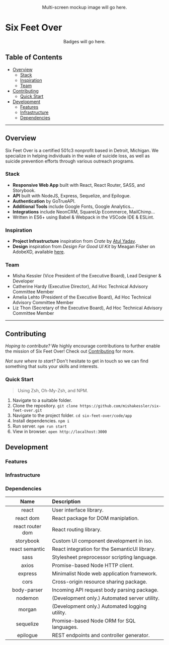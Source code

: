 <p align="center">
  Multi-screen mockup image will go here.
</p>

# Six Feet Over  <!-- omit in toc -->

<p align="center">
  Badges will go here.
</p>

## Table of Contents <!-- omit in toc -->
- [Overview](#Overview)
  - [Stack](#Stack)
  - [Inspiration](#Inspiration)
  - [Team](#Team)
- [Contributing](#Contributing)
  - [Quick Start](#Quick-Start)
- [Development](#Development)
  - [Features](#Features)
  - [Infrastructure](#Infrastructure)
  - [Dependencies](#Dependencies)

***

## Overview

Six Feet Over is a certified 501c3 nonprofit based in Detroit, Michigan. We specialize in helping individuals in the wake of suicide loss, as well as suicide prevention efforts through various outreach programs.

### Stack

- **Responsive Web App** built with React, React Router, SASS, and Storybook.
- **API** built with NodeJS, Express, Sequelize, and Epilogue.
- **Authentication** by GoTrueAPI.
- **Additional Tools** include Google Fonts, Google Analytics...
- **Integrations** include NeonCRM, SquareUp Ecommerce, MailChimp...
- Written in ES6+ using Babel & Webpack in the VSCode IDE & ESLint.

### Inspiration

- **Project Infrastructure** inspiration from _Crate_ by [Atul Yadav](https://github.com/atulmy/crate).
- **Design** inspiration from _Design For Good UI Kit_ by Meagan Fisher on AdobeXD, available [here](design/wireframes.xd).

### Team

- Misha Kessler (Vice President of the Executive Board), Lead Designer & Developer
- Catherine Hardy (Executive Director), Ad Hoc Technical Advisory Committee Member
- Amelia Lehto (President of the Executive Board), Ad Hoc Technical Advisory Committee Member
- Liz Thon (Secretary of the Executive Board), Ad Hoc Technical Advisory Committee Member

***

## Contributing

_Hoping to contribute?_ We highly encourage contributions to further enable the mission of Six Feet Over! Check out [Contributing](CONTRIBUTING.md) for more.

_Not sure where to start?_ Don't hesitate to get in touch so we can find something that suits your skills and interests.

### Quick Start

> Using Zsh, Oh-My-Zsh, and NPM.

1. Navigate to a suitable folder.
2. Clone the repository. `git clone https://github.com/mishakessler/six-feet-over.git`
3. Navigate to the project folder. `cd six-feet-over/code/app`
4. Install dependencies. `npm i`
5. Run server. `npm run start`
6. View in browser. `open http://localhost:3000`

## Development

### Features

### Infrastructure

### Dependencies
 
|       Name       | Description                                    |
| :--------------: | :--------------------------------------------- |
|      react       | User interface library.                        |
|    react dom     | React package for DOM maniplation.             |
| react router dom | React routing library.                         |
|    storybook     | Custom UI component development in iso.        |
|  react semantic  | React integration for the SemanticUI library.  |
|       sass       | Stylesheet preprocessor scripting language.    |
|      axios       | Promise-based Node HTTP client.                |
|     express      | Minimalist Node web application framework.     |
|       cors       | Cross-origin resource sharing package.         |
|   body-parser    | Incoming API request body parsing package.     |
|     nodemon      | (Development only.) Automated server utility.  |
|      morgan      | (Development only.) Automated logging utility. |
|    sequelize     | Promise-based Node ORM for SQL languages.      |
|     epilogue     | REST endpoints and controller generator.       |
